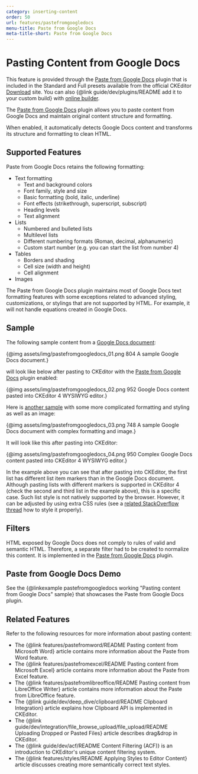 ```yaml
---
category: inserting-content
order: 50
url: features/pastefromgoogledocs
menu-title: Paste from Google Docs
meta-title-short: Paste from Google Docs
---
```

<!--
Copyright (c) 2003-2020, CKSource - Frederico Knabben. All rights reserved.
For licensing, see LICENSE.md.
-->

# Pasting Content from Google Docs

<info-box info="">
    This feature is provided through the <a href="https://ckeditor.com/cke4/addon/pastefromgdocs">Paste from Google Docs</a> plugin that is included in the Standard and Full presets available from the official CKEditor <a href="https://ckeditor.com/ckeditor-4/download/">Download</a> site. You can also {@link guide/dev/plugins/README add it to your custom build} with <a href="https://ckeditor.com/cke4/builder">online builder</a>.
</info-box>

The [Paste from Google Docs](https://ckeditor.com/cke4/addon/pastefromgdocs) plugin allows you to paste content from Google Docs and maintain original content structure and formatting.

When enabled, it automatically detects Google Docs content and transforms its structure and formatting to clean HTML.

## Supported Features

Paste from Google Docs retains the following formatting:

* Text formatting
    * Text and background colors
    * Font family, style and size
    * Basic formatting (bold, italic, underline)
    * Font effects (strikethrough, superscript, subscript)
    * Heading levels
    * Text alignment
* Lists
    * Numbered and bulleted lists
    * Multilevel lists
    * Different numbering formats (Roman, decimal, alphanumeric)
    * Custom start number (e.g. you can start the list from number 4)
* Tables
    * Borders and shading
    * Cell size (width and height)
    * Cell alignment
* Images

The Paste from Google Docs plugin maintains most of Google Docs text formatting features with some exceptions related to advanced styling, customizations, or stylings that are not supported by HTML. For example, it will not handle equations created in Google Docs.

## Sample

The following sample content from a [Google Docs document](https://docs.google.com/document/d/1eLN7jVMlR771M1goN4Hv1PCmZeqzs3daU09Nz1sjZiM/):

{@img assets/img/pastefromgoogledocs_01.png 804 A sample Google Docs document.}

will look like below after pasting to CKEditor with the [Paste from Google Docs](https://ckeditor.com/cke4/addon/pastefromgdocs) plugin enabled:

{@img assets/img/pastefromgoogledocs_02.png 952 Google Docs content pasted into CKEditor 4 WYSIWYG editor.}

Here is [another sample](https://docs.google.com/document/d/1PIyoi1-hTcY1U7zZAG-7Rt4bbub_DO33D7s3rRN2YvY/) with some more complicated formatting and styling as well as an image:

{@img assets/img/pastefromgoogledocs_03.png 748 A sample Google Docs document with complex formatting and image.}

It will look like this after pasting into CKEditor:

{@img assets/img/pastefromgoogledocs_04.png 950 Complex Google Docs content pasted into CKEditor 4 WYSIWYG editor.}

In the example above you can see that after pasting into CKEditor, the first list has different list item markers than in the Google Docs document. Although pasting lists with different markers is supported in CKEditor 4 (check the second and third list in the example above), this is a specific case. Such list style is not natively supported by the browser. However, it can be adjusted by using extra CSS rules (see a [related StackOverflow thread](http://stackoverflow.com/questions/4098195/can-ordered-list-produce-result-that-looks-like-1-1-1-2-1-3-instead-of-just-1) how to style it properly).

## Filters

HTML exposed by Google Docs does not comply to rules of valid and semantic HTML. Therefore, a separate filter had to be created to normalize this content. It is implemented in the [Paste from Google Docs](https://ckeditor.com/cke4/addon/pastefromgdocs) plugin.

## Paste from Google Docs Demo

See the {@linkexample pastefromgoogledocs working "Pasting content from Google Docs" sample} that showcases the Paste from Google Docs plugin.

## Related Features

Refer to the following resources for more information about pasting content:

* The {@link features/pastefromword/README Pasting content from Microsoft Word} article contains more information about the Paste from Word feature.
* The {@link features/pastefromexcel/README Pasting content from Microsoft Excel} article contains more information about the Paste from Excel feature.
* The {@link features/pastefromlibreoffice/README Pasting content from LibreOffice Writer} article contains more information about the Paste from LibreOffice feature.
* The {@link guide/dev/deep_dive/clipboard/README Clipboard Integration} article explains how Clipboard API is implemented in CKEditor.
* The {@link guide/dev/integration/file_browse_upload/file_upload/README Uploading Dropped or Pasted Files} article describes drag&drop in CKEditor.
* The {@link guide/dev/acf/README Content Filtering (ACF)} is an introduction to CKEditor's unique content filtering system.
* The {@link features/styles/README Applying Styles to Editor Content} article discusses creating more semantically correct text styles.
